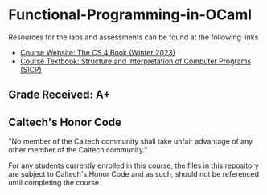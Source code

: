 # Functional-Programming-in-OCaml

Resources for the labs and assessments can be found at the following links
- [Course Website: The CS 4 Book (Winter 2023)](https://mvanier.github.io/cs4/Winter2023/book/)
- [Course Textbook: Structure and Interpretation of Computer Programs (SICP)](https://mitp-content-server.mit.edu/books/content/sectbyfn/books_pres_0/6515/sicp.zip/full-text/book/book-Z-H-4.html)

## Grade Received: A+

## Caltech's Honor Code
"No member of the Caltech community shall take unfair advantage of any other member of the Caltech community."

For any students currently enrolled in this course, the files in this repository are subject to Caltech's Honor Code and as such, should not be referenced until completing the course.
